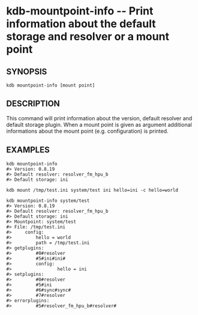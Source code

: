 kdb-mountpoint-info -- Print information about the default storage and resolver or a mount point
================================================================================================

## SYNOPSIS

`kdb mountpoint-info [mount point]`

## DESCRIPTION

This command will print information about the version, default resolver and default storage plugin. When a mount point is given as argument additional informations about the mount point (e.g. configuration) is printed.

## EXAMPLES

```
kdb mountpoint-info
#> Version: 0.8.19
#> Default resolver: resolver_fm_hpu_b
#> Default storage: ini

kdb mount /tmp/test.ini system/test ini hello=ini -c hello=world

kdb mountpoint-info system/test
#> Version: 0.8.19
#> Default resolver: resolver_fm_hpu_b
#> Default storage: ini
#> Mountpoint: system/test
#> File: /tmp/test.ini
#>	   config:
#>         hello = world
#>         path = /tmp/test.ini
#> getplugins:
#>         #0#resolver
#>         #5#ini#ini#
#>		   config:
#>                 hello = ini
#> setplugins:
#>         #0#resolver
#>         #5#ini
#>         #6#sync#sync#
#>         #7#resolver
#> errorplugins:
#>         #5#resolver_fm_hpu_b#resolver#
```
